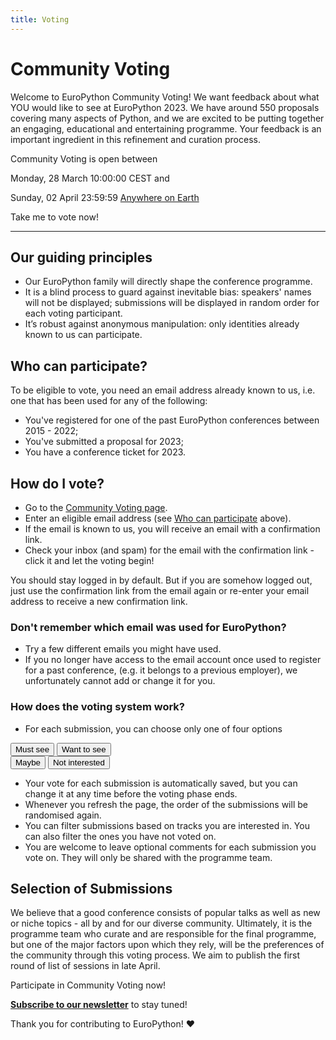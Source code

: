 ```yaml
---
title: Voting
---
```


# Community Voting

Welcome to EuroPython Community Voting! We want feedback about what YOU would like to see at EuroPython 2023. We have around 550 proposals covering many aspects of Python, and we are excited to be putting together an engaging, educational and entertaining programme.  Your feedback is an important ingredient in this refinement and curation process.



<div style={{textAlign: "center"}}>

Community Voting is open between

Monday, 28 March 10:00:00 CEST and

Sunday, 02 April 23:59:59 [Anywhere on Earth](https://en.wikipedia.org/wiki/Anywhere_on_Earth)

<ButtonLink href="https://voting.europython.eu">Take me to vote now!</ButtonLink>
</div>


---

## Our guiding principles
- Our EuroPython family will directly shape the conference programme.
- It is a blind process to guard against inevitable bias: speakers' names will not be displayed; submissions will be displayed in random order for each voting participant.
- It’s robust against anonymous manipulation: only identities already known to us can participate.

## Who can participate?
To be eligible to vote, you need an email address already  known to us, i.e. one that has been used for any of the following:
 - You've registered for one of the past EuroPython conferences between 2015 - 2022;
 - You've submitted a proposal for 2023;
 - You have a conference ticket for 2023.

## How do I vote?
- Go to the [Community Voting page](https://voting.europython.eu).
- Enter an eligible email address (see [Who can participate](/voting#who-can-participate) above).
- If the email is known to us, you will receive an email with a confirmation link.
- Check your inbox (and spam) for the email with the confirmation link - click it and let the voting begin!

You should stay logged in by default. But if you are somehow logged out, just use the confirmation link from the email again or re-enter your email address to receive a new confirmation link.

### Don't remember which email was used for EuroPython?
 - Try a few different emails you might have used.
 - If you no longer have access to the email account once used to register for a past  conference, (e.g. it belongs to a previous employer), we unfortunately cannot add or change it for you.

### How does the voting system work?
- For each submission, you can choose only one of four options
<div style={{textAlign: "center", marginBottom: 8}}>
<Button>Must see</Button>
<Button>Want to see</Button>
</div>
<div style={{textAlign: "center", marginBottom: 8}}>
<Button>Maybe</Button>
<Button>Not interested</Button>
</div>

- Your vote for each submission is automatically saved, but you can change it at any time before the voting phase ends.
- Whenever you refresh the page, the order of the submissions will be randomised again.
- You can filter submissions based on tracks you are interested in. You can also filter the ones you have not voted on.
- You are welcome to leave optional comments for each submission you vote on. They will only be shared with the programme team.

## Selection of Submissions
We believe that a good conference consists of popular talks as well as new or niche topics - all by and for our diverse community. Ultimately, it is the programme team who curate and are responsible for the final programme, but one of the major factors upon which they rely, will be the preferences of the community through this voting process. We aim to publish the first round of list of sessions in late April.

<div style={{textAlign: "center", marginBottom: 10}}>
<ButtonLink href="https://voting.europython.eu">Participate in Community Voting now!</ButtonLink>
</div>


**[Subscribe to our newsletter](https://blog.europython.eu/#/portal/signup)** to stay tuned!

Thank you for contributing to EuroPython! ❤️
